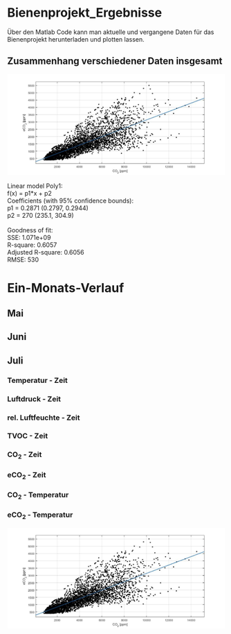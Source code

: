 # Bienenprojekt_Ergebnisse

Über den Matlab Code kann man aktuelle und vergangene Daten für das Bienenprojekt herunterladen und plotten lassen.

## Zusammenhang verschiedener Daten insgesamt
![alt text](https://github.com/bassi23/Bienenprojekt_Ergebnisse/blob/master/CO2_eCO2.jpg)

Linear model Poly1:<br>
     f(x) = p1*x + p2<br>
Coefficients (with 95% confidence bounds):<br>
       p1 =      0.2871  (0.2797, 0.2944)<br>
       p2 =         270  (235.1, 304.9)<br>
<br>
Goodness of fit:<br>
  SSE: 1.071e+09<br>
  R-square: 0.6057<br>
  Adjusted R-square: 0.6056<br>
  RMSE: 530<br>


# Ein-Monats-Verlauf

## Mai

## Juni

## Juli

### Temperatur - Zeit

### Luftdruck - Zeit

### rel. Luftfeuchte - Zeit

### TVOC - Zeit

### CO<sub>2</sub> - Zeit

### eCO<sub>2</sub> - Zeit

### CO<sub>2</sub> - Temperatur

### eCO<sub>2</sub> - Temperatur

![alt text](https://github.com/bassi23/Bienenprojekt_Ergebnisse/blob/master/CO2_eCO2.jpg)

